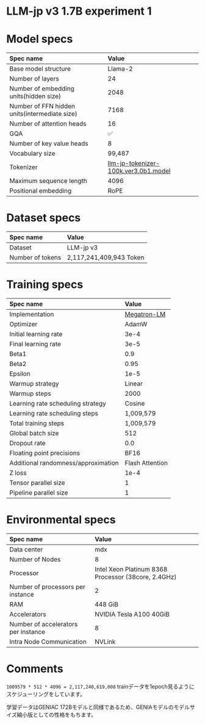 # LLM-jp v3 1.7B experiment 1

# Model specs

|Spec name|Value|
|:---|:---|
|Base model structure|Llama-2|
|Number of layers|24|
|Number of embedding units(hidden size)|2048|
|Number of FFN hidden units(intermediate size)|7168|
|Number of attention heads|16|
|GQA|✅|
|Number of key value heads|8|
|Vocabulary size|99,487|
|Tokenizer|[llm-jp-tokenizer-100k.ver3.0b1.model](https://github.com/llm-jp/llm-jp-tokenizer/blob/870a27ce6872e105e4b76cdf2e68c8b7ebfc6a37/models/ver3.0/llm-jp-tokenizer-100k.ver3.0b1.model)|
|Maximum sequence length|4096|
|Positional embedding|RoPE|

# Dataset specs
|Spec name|Value|
|:---|:---|
|Dataset|LLM-jp v3|
|Number of tokens|2,117,241,409,943 Token|

# Training specs

|Spec name|Value|
|:---|:---|
|Implementation|[Megatron-LM](https://github.com/llm-jp/Megatron-LM/tree/0cc02dff7943fddc53da42d8893dafe28ec3cf8e)|
|Optimizer|AdamW|
|Initial learning rate|3e-4|
|Final learning rate|3e-5|
|Beta1|0.9|
|Beta2|0.95|
|Epsilon|1e-5|
|Warmup strategy|Linear|
|Warmup steps|2000|
|Learning rate scheduling strategy|Cosine|
|Learning rate scheduling steps|1,009,579|
|Total training steps|1,009,579|
|Global batch size|512|
|Dropout rate|0.0|
|Floating point precisions|BF16|
|Additional randomness/approximation|Flash Attention|
|Z loss|1e-4|
|Tensor parallel size|1|
|Pipeline parallel size|1|

# Environmental specs

|Spec name|Value|
|:---|:---|
|Data center|mdx|
|Number of Nodes|8|
|Processor|Intel Xeon Platinum 8368 Processor (38core, 2.4GHz)|
|Number of processors per instance|2|
|RAM|448 GiB|
|Accelerators|NVIDIA Tesla A100 40GiB|
|Number of accelerators per instance|8|
|Intra Node Communication |NVLink|

# Comments

`1009579 * 512 * 4096 = 2,117,240,619,008`
trainデータを1epoch見るようにスケジューリングをしています。

学習データはGENIAC 172Bモデルと同様であるため、GENIAモデルのモデルサイズ縮小版としての性格をもちます。